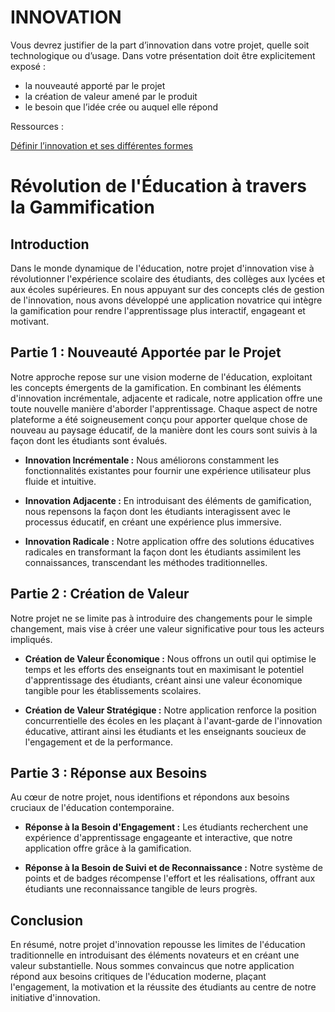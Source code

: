 # INNOVATION

Vous devrez justifier de la part d’innovation dans votre projet, quelle soit
technologique ou d’usage. Dans votre présentation doit être explicitement
exposé :

- la nouveauté apporté par le projet
- la création de valeur amené par le produit
- le besoin que l’idée crée ou auquel elle répond

Ressources :

[Définir l’innovation et ses différentes formes](https://www.usabilis.com/4-types-d-innovation/)

# Révolution de l'Éducation à travers la Gammification

## Introduction

Dans le monde dynamique de l'éducation, notre projet d'innovation vise à révolutionner l'expérience scolaire des étudiants, des collèges aux lycées et aux écoles supérieures. En nous appuyant sur des concepts clés de gestion de l'innovation, nous avons développé une application novatrice qui intègre la gamification pour rendre l'apprentissage plus interactif, engageant et motivant.

## Partie 1 : Nouveauté Apportée par le Projet



Notre approche repose sur une vision moderne de l'éducation, exploitant les concepts émergents de la gamification. En combinant les éléments d'innovation incrémentale, adjacente et radicale, notre application offre une toute nouvelle manière d'aborder l'apprentissage. Chaque aspect de notre plateforme a été soigneusement conçu pour apporter quelque chose de nouveau au paysage éducatif, de la manière dont les cours sont suivis à la façon dont les étudiants sont évalués.

- **Innovation Incrémentale :** Nous améliorons constamment les fonctionnalités existantes pour fournir une expérience utilisateur plus fluide et intuitive.
- **Innovation Adjacente :** En introduisant des éléments de gamification, nous repensons la façon dont les étudiants interagissent avec le processus éducatif, en créant une expérience plus immersive.

- **Innovation Radicale :** Notre application offre des solutions éducatives radicales en transformant la façon dont les étudiants assimilent les connaissances, transcendant les méthodes traditionnelles.

## Partie 2 : Création de Valeur

Notre projet ne se limite pas à introduire des changements pour le simple changement, mais vise à créer une valeur significative pour tous les acteurs impliqués.

- **Création de Valeur Économique :** Nous offrons un outil qui optimise le temps et les efforts des enseignants tout en maximisant le potentiel d'apprentissage des étudiants, créant ainsi une valeur économique tangible pour les établissements scolaires.

- **Création de Valeur Stratégique :** Notre application renforce la position concurrentielle des écoles en les plaçant à l'avant-garde de l'innovation éducative, attirant ainsi les étudiants et les enseignants soucieux de l'engagement et de la performance.

## Partie 3 : Réponse aux Besoins

Au cœur de notre projet, nous identifions et répondons aux besoins cruciaux de l'éducation contemporaine.

- **Réponse à la Besoin d'Engagement :** Les étudiants recherchent une expérience d'apprentissage engageante et interactive, que notre application offre grâce à la gamification.

- **Réponse à la Besoin de Suivi et de Reconnaissance :** Notre système de points et de badges récompense l'effort et les réalisations, offrant aux étudiants une reconnaissance tangible de leurs progrès.

## Conclusion

En résumé, notre projet d'innovation repousse les limites de l'éducation traditionnelle en introduisant des éléments novateurs et en créant une valeur substantielle. Nous sommes convaincus que notre application répond aux besoins critiques de l'éducation moderne, plaçant l'engagement, la motivation et la réussite des étudiants au centre de notre initiative d'innovation.
